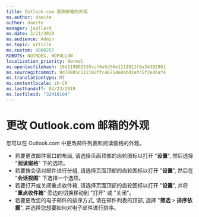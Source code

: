 ```yaml
---
title: Outlook.com 更改邮箱的外观
ms.author: daeite
author: daeite
manager: joallard
ms.date: 3/21/2019
ms.audience: Admin
ms.topic: article
ms.custom: 9000257
ROBOTS: NOINDEX, NOFOLLOW
localization_priority: Normal
ms.openlocfilehash: 16d519802535ccf6e5d50e1111911f0a34392961
ms.sourcegitcommit: 9d78905c512192ffc4675468abd2efc5f2e4baf4
ms.translationtype: MT
ms.contentlocale: zh-CN
ms.lasthandoff: 04/23/2019
ms.locfileid: "32418104"
---
```

# <a name="change-the-look-of-your-outlookcom-mailbox"></a>更改 Outlook.com 邮箱的外观

您可以在 Outlook.com 中更改邮件列表和阅读窗格的外观。

- 若要更改邮件窗口的布局, 请选择页面顶部的齿轮图标以打开 "**设置**", 然后选择 "**阅读窗格**" 下的选项。
- 若要按会话对邮件进行分组, 请选择页面顶部的齿轮图标以打开 "**设置**", 然后在 "**会话视图**" 下选择一个选项。
- 若要打开或关闭重点收件箱, 请选择页面顶部的齿轮图标以打开 "**设置**", 并将 "**重点收件箱**" 旁边的切换移动到 "打开" 或 "关闭"。
- 若要更改您的电子邮件的排序方式, 请在邮件列表的顶部, 选择 "**筛选** > **排序依据**", 并选择您想要如何对电子邮件进行排序。